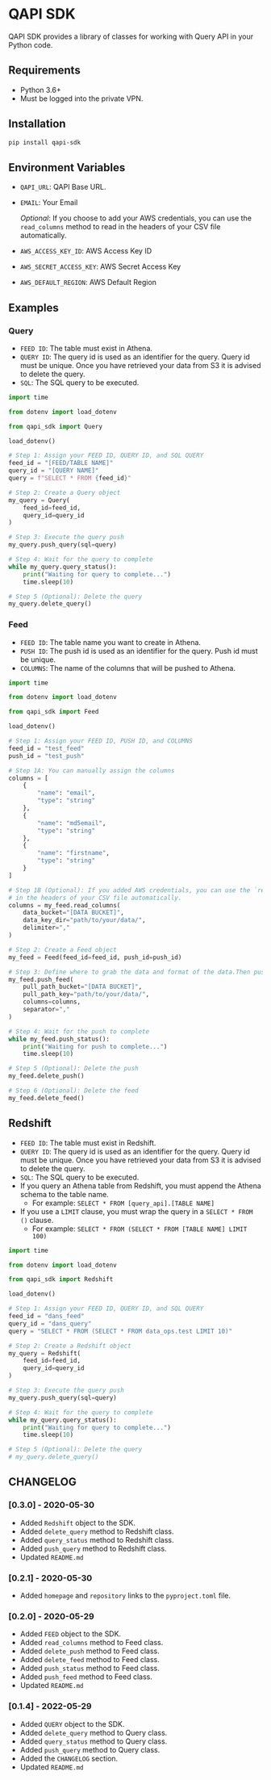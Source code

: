 # QAPI SDK

QAPI SDK provides a library of classes for working with Query API in your Python code.

## Requirements

* Python 3.6+
* Must be logged into the private VPN.

## Installation

```bash
pip install qapi-sdk 
```

## Environment Variables

- `QAPI_URL`: QAPI Base URL.
- `EMAIL`: Your Email

  *Optional*: If you choose to add your AWS credentials, you can use the `read_columns` method to read in the
  headers of your CSV file automatically.
- `AWS_ACCESS_KEY_ID`: AWS Access Key ID
- `AWS_SECRET_ACCESS_KEY`: AWS Secret Access Key
- `AWS_DEFAULT_REGION`: AWS Default Region

## Examples

### Query

- `FEED ID`: The table must exist in Athena.
- `QUERY ID`: The query id is used as an identifier for the query. Query id must be unique. Once you have retrieved your
  data from S3 it is advised to delete the query.
- `SQL`: The SQL query to be executed.

```python
import time

from dotenv import load_dotenv

from qapi_sdk import Query

load_dotenv()

# Step 1: Assign your FEED ID, QUERY ID, and SQL QUERY
feed_id = "[FEED/TABLE NAME]"
query_id = "[QUERY NAME]"
query = f"SELECT * FROM {feed_id}"

# Step 2: Create a Query object
my_query = Query(
    feed_id=feed_id,
    query_id=query_id
)

# Step 3: Execute the query push
my_query.push_query(sql=query)

# Step 4: Wait for the query to complete
while my_query.query_status():
    print("Waiting for query to complete...")
    time.sleep(10)

# Step 5 (Optional): Delete the query
my_query.delete_query()
```

### Feed

- `FEED ID`: The table name you want to create in Athena.
- `PUSH ID`: The push id is used as an identifier for the query. Push id must be unique.
- `COLUMNS`: The name of the columns that will be pushed to Athena.

```python
import time

from dotenv import load_dotenv

from qapi_sdk import Feed

load_dotenv()

# Step 1: Assign your FEED ID, PUSH ID, and COLUMNS
feed_id = "test_feed"
push_id = "test_push"

# Step 1A: You can manually assign the columns
columns = [
    {
        "name": "email",
        "type": "string"
    },
    {
        "name": "md5email",
        "type": "string"
    },
    {
        "name": "firstname",
        "type": "string"
    }
]

# Step 1B (Optional): If you added AWS credentials, you can use the `read_columns` method to read 
# in the headers of your CSV file automatically.
columns = my_feed.read_columns(
    data_bucket="[DATA BUCKET]",
    data_key_dir="path/to/your/data/",
    delimiter=","
)

# Step 2: Create a Feed object
my_feed = Feed(feed_id=feed_id, push_id=push_id)

# Step 3: Define where to grab the data and format of the data.Then push the data to Athena.
my_feed.push_feed(
    pull_path_bucket="[DATA BUCKET]",
    pull_path_key="path/to/your/data/",
    columns=columns,
    separator=","
)

# Step 4: Wait for the push to complete
while my_feed.push_status():
    print("Waiting for push to complete...")
    time.sleep(10)

# Step 5 (Optional): Delete the push
my_feed.delete_push()

# Step 6 (Optional): Delete the feed
my_feed.delete_feed()
```

## Redshift

- `FEED ID`: The table must exist in Redshift.
- `QUERY ID`: The query id is used as an identifier for the query. Query id must be unique. Once you have retrieved your
  data from S3 it is advised to delete the query.
- `SQL`: The SQL query to be executed.
- If you query an Athena table from Redshift, you must append the Athena schema to the table name.
    - For example: `SELECT * FROM [query_api].[TABLE NAME]`
- If you use a `LIMIT` clause, you must wrap the query in a `SELECT * FROM ()` clause.
    - For example: `SELECT * FROM (SELECT * FROM [TABLE NAME] LIMIT 100)`

```python
import time

from dotenv import load_dotenv

from qapi_sdk import Redshift

load_dotenv()

# Step 1: Assign your FEED ID, QUERY ID, and SQL QUERY
feed_id = "dans_feed"
query_id = "dans_query"
query = "SELECT * FROM (SELECT * FROM data_ops.test LIMIT 10)"

# Step 2: Create a Redshift object
my_query = Redshift(
    feed_id=feed_id,
    query_id=query_id
)

# Step 3: Execute the query push
my_query.push_query(sql=query)

# Step 4: Wait for the query to complete
while my_query.query_status():
    print("Waiting for query to complete...")
    time.sleep(10)

# Step 5 (Optional): Delete the query
# my_query.delete_query()

```

## CHANGELOG

### [0.3.0] - 2020-05-30

- Added `Redshift` object to the SDK.
- Added `delete_query` method to Redshift class.
- Added `query_status` method to Redshift class.
- Added `push_query` method to Redshift class.
- Updated `README.md`

### [0.2.1] - 2020-05-30

- Added `homepage` and `repository` links to the `pyproject.toml` file.

### [0.2.0] - 2020-05-29

- Added `FEED` object to the SDK.
- Added `read_columns` method to Feed class.
- Added `delete_push` method to Feed class.
- Added `delete_feed` method to Feed class.
- Added `push_status` method to Feed class.
- Added `push_feed` method to Feed class.
- Updated `README.md`

### [0.1.4] - 2022-05-29

- Added `QUERY` object to the SDK.
- Added `delete_query` method to Query class.
- Added `query_status` method to Query class.
- Added `push_query` method to Query class.
- Added the `CHANGELOG` section.
- Updated `README.md`
